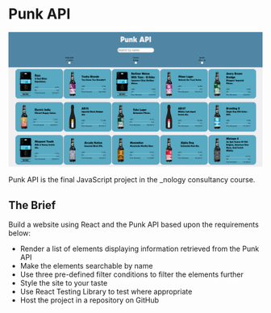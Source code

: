 # Punk API

![Punk API](./src/assets/images/punkapi.png)

Punk API is the final JavaScript project in the _nology consultancy course.

## The Brief

Build a website using React and the Punk API based upon the requirements below:

- Render a list of elements displaying information retrieved from the Punk API
- Make the elements searchable by name
- Use three pre-defined filter conditions to filter the elements further
- Style the site to your taste
- Use React Testing Library to test where appropriate
- Host the project in a repository on GitHub